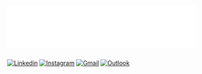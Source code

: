 <h1>
  <img src="https://raw.githubusercontent.com/mtzdantas/mtzdantas/master/name.svg" alt="Mateus Dantas">
</h1>

[![Linkedin](https://img.shields.io/badge/-LinkedIn-blue?style=flat&logo=Linkedin&logoColor=white)](https://www.linkedin.com/in/mtzdantas)
[![Instagram](https://img.shields.io/badge/-Instagram-c13584?style=flat&labelColor=c13584&logo=instagram&logoColor=white)](https://www.instagram.com/mateusdantass)
[![Gmail](https://img.shields.io/badge/-Gmail-c14438?style=flat&logo=Gmail&logoColor=white)](mailto:mateus.dantass460@gmail.com)
[![Outlook](https://img.shields.io/badge/-Outlook-0078D4?style=flat&logo=Microsoft-Outlook&logoColor=white)](mailto:mateus_dantass@hotmail.com)
